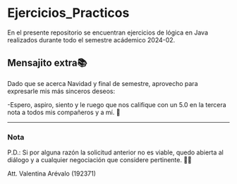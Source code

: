 # Ejercicios_Practicos
En el presente repositorio se encuentran ejercicios de lógica en Java realizados durante todo el semestre acádemico 2024-02. 


## Mensajito extra📚

Dado que se acerca Navidad y final de semestre, aprovecho para expresarle mis más sinceros deseos:

-Espero, aspiro, siento y le ruego que nos califique con un 5.0 en la tercera nota a todos mis compañeros y a mí. 🙏

---

### Nota

P.D.: Si por alguna razón la solicitud anterior no es viable, quedo abierta al diálogo y a cualquier negociación que considere pertinente. 💼🤝

Att. Valentina Arévalo (192371)
